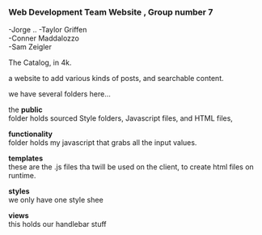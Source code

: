 ### Web Development Team Website , Group number 7

-Jorge .. 
-Taylor Griffen   
-Conner Maddalozzo   
-Sam Zeigler  


The Catalog, in 4k.




a website to add various kinds of posts, and searchable content.

we have several folders here...  
  

the **public**  
folder holds sourced Style folders, Javascript files, and HTML files,

**functionality**  
folder holds my javascript that grabs all the input values.

**templates**  
these are the .js files tha twill be used on the client, to create html files on runtime.

**styles**  
we only have one style shee

  
  **views**  
  this holds our handlebar stuff
